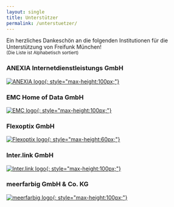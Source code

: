 ```yaml
---
layout: single
title: Unterstützer
permalink: /unterstuetzer/
---
```


Ein herzliches Dankeschön an die folgenden Institutionen für die Unterstützung von Freifunk München!  
<small>(Die Liste ist Alphabetisch sortiert)</small>

### ANEXIA Internetdienstleistungs GmbH

[![ANEXIA logo](/assets/unterstuetzung/anexia.jpg){: style="max-height:100px;"}][anexia]

### EMC Home of Data GmbH

[![EMC logo](/assets/unterstuetzung/emc-logo.svg){: style="max-height:100px;"}][emc-homeofdata]

### Flexoptix GmbH

[![Flexoptix logo](/assets/unterstuetzung/flexoptix.png){: style="max-height:60px;"}][flexoptix]

### Inter.link GmbH

[![Inter.link logo](/assets/unterstuetzung/interlink_logo.svg){: style="max-height:100px;"}][interlink]

### meerfarbig GmbH & Co. KG

[![meerfarbig logo](/assets/unterstuetzung/meerfarbig.jpeg){: style="max-height:100px;"}][meerfarbig]

[anexia]: https://www.anexia.com/
[emc-homeofdata]: https://www.emc-homeofdata.de/
[flexoptix]: https://www.flexoptix.net/
[meerfarbig]: https://meerfarbig.net/
[interlink]: https://inter.link/
